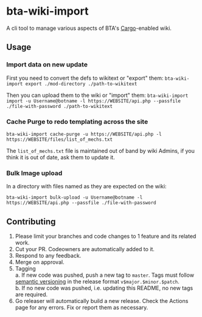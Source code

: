 # bta-wiki-import

A cli tool to manage various aspects of BTA's [Cargo](https://www.mediawiki.org/wiki/Extension:Cargo)-enabled wiki.

## Usage

### Import data on new update

First you need to convert the defs to wikitext or "export" them:
`bta-wiki-import export ./mod-directory ./path-to-wikitext`

Then you can upload them to the wiki or "import" them:
`bta-wiki-import import -u Username@botname -l https://WEBSITE/api.php --passfile ./file-with-password ./path-to-wikitext` 

### Cache Purge to redo templating across the site

`bta-wiki-import cache-purge -u https://WEBSITE/api.php -l https://WEBSITE/files/list_of_mechs.txt`

The `list_of_mechs.txt` file is maintained out of band by wiki Admins, if you think it is out of date, ask them to update it.

### Bulk Image upload

In a directory with files named as they are expected on the wiki:

`bta-wiki-import bulk-upload -u Username@botname -l https://WEBSITE/api.php --passfile ./file-with-password`

## Contributing

1. Please limit your branches and code changes to 1 feature and its related work.
2. Cut your PR. Codeowners are automatically added to it.
3. Respond to any feedback.
4. Merge on approval.
5. Tagging  
    a. If new code was pushed, push a new tag to `master`. Tags must follow [semantic versioning](https://semver.org/) in the release format `v$major.$minor.$patch`.  
    b. If no new code was pushed, i.e. updating this README, no new tags are required.  
6. Go releaser will automatically build a new release. Check the Actions page for any errors. Fix or report them as necessary.  
